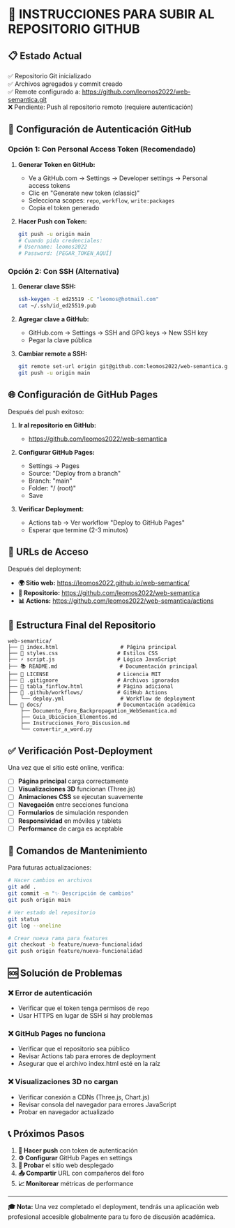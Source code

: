 # 🚀 INSTRUCCIONES PARA SUBIR AL REPOSITORIO GITHUB

## 📋 Estado Actual
✅ Repositorio Git inicializado  
✅ Archivos agregados y commit creado  
✅ Remote configurado a: https://github.com/leomos2022/web-semantica.git  
❌ Pendiente: Push al repositorio remoto (requiere autenticación)

## 🔐 Configuración de Autenticación GitHub

### Opción 1: Con Personal Access Token (Recomendado)

1. **Generar Token en GitHub:**
   - Ve a GitHub.com → Settings → Developer settings → Personal access tokens
   - Clic en "Generate new token (classic)"
   - Selecciona scopes: `repo`, `workflow`, `write:packages`
   - Copia el token generado

2. **Hacer Push con Token:**
   ```bash
   git push -u origin main
   # Cuando pida credenciales:
   # Username: leomos2022
   # Password: [PEGAR_TOKEN_AQUÍ]
   ```

### Opción 2: Con SSH (Alternativa)

1. **Generar clave SSH:**
   ```bash
   ssh-keygen -t ed25519 -C "leomos@hotmail.com"
   cat ~/.ssh/id_ed25519.pub
   ```

2. **Agregar clave a GitHub:**
   - GitHub.com → Settings → SSH and GPG keys → New SSH key
   - Pegar la clave pública

3. **Cambiar remote a SSH:**
   ```bash
   git remote set-url origin git@github.com:leomos2022/web-semantica.git
   git push -u origin main
   ```

## 🌐 Configuración de GitHub Pages

Después del push exitoso:

1. **Ir al repositorio en GitHub:**
   - https://github.com/leomos2022/web-semantica

2. **Configurar GitHub Pages:**
   - Settings → Pages
   - Source: "Deploy from a branch"
   - Branch: "main" 
   - Folder: "/ (root)"
   - Save

3. **Verificar Deployment:**
   - Actions tab → Ver workflow "Deploy to GitHub Pages"
   - Esperar que termine (2-3 minutos)

## 🔗 URLs de Acceso

Después del deployment:
- **🌍 Sitio web:** https://leomos2022.github.io/web-semantica/
- **📁 Repositorio:** https://github.com/leomos2022/web-semantica
- **📊 Actions:** https://github.com/leomos2022/web-semantica/actions

## 📂 Estructura Final del Repositorio

```
web-semantica/
├── 📄 index.html                    # Página principal
├── 🎨 styles.css                   # Estilos CSS  
├── ⚡ script.js                    # Lógica JavaScript
├── 📚 README.md                    # Documentación principal
├── 📄 LICENSE                      # Licencia MIT
├── 🙈 .gitignore                   # Archivos ignorados
├── 📄 tabla_finflow.html           # Página adicional
├── 📁 .github/workflows/           # GitHub Actions
│   └── deploy.yml                  # Workflow de deployment
└── 📁 docs/                        # Documentación académica
    ├── Documento_Foro_Backpropagation_WebSemantica.md
    ├── Guia_Ubicacion_Elementos.md
    ├── Instrucciones_Foro_Discusion.md
    └── convertir_a_word.py
```

## ✅ Verificación Post-Deployment

Una vez que el sitio esté online, verifica:

- [ ] **Página principal** carga correctamente
- [ ] **Visualizaciones 3D** funcionan (Three.js)
- [ ] **Animaciones CSS** se ejecutan suavemente
- [ ] **Navegación** entre secciones funciona
- [ ] **Formularios** de simulación responden
- [ ] **Responsividad** en móviles y tablets
- [ ] **Performance** de carga es aceptable

## 🔧 Comandos de Mantenimiento

Para futuras actualizaciones:

```bash
# Hacer cambios en archivos
git add .
git commit -m "✨ Descripción de cambios"
git push origin main

# Ver estado del repositorio
git status
git log --oneline

# Crear nueva rama para features
git checkout -b feature/nueva-funcionalidad
git push origin feature/nueva-funcionalidad
```

## 🆘 Solución de Problemas

### ❌ Error de autenticación
- Verificar que el token tenga permisos de `repo`
- Usar HTTPS en lugar de SSH si hay problemas

### ❌ GitHub Pages no funciona
- Verificar que el repositorio sea público
- Revisar Actions tab para errores de deployment
- Asegurar que el archivo index.html esté en la raíz

### ❌ Visualizaciones 3D no cargan
- Verificar conexión a CDNs (Three.js, Chart.js)
- Revisar consola del navegador para errores JavaScript
- Probar en navegador actualizado

## 📞 Próximos Pasos

1. **🔐 Hacer push** con token de autenticación
2. **⚙️ Configurar** GitHub Pages en settings
3. **🧪 Probar** el sitio web desplegado
4. **📤 Compartir** URL con compañeros del foro
5. **📈 Monitorear** métricas de performance

---

**🎓 Nota:** Una vez completado el deployment, tendrás una aplicación web profesional accesible globalmente para tu foro de discusión académica.